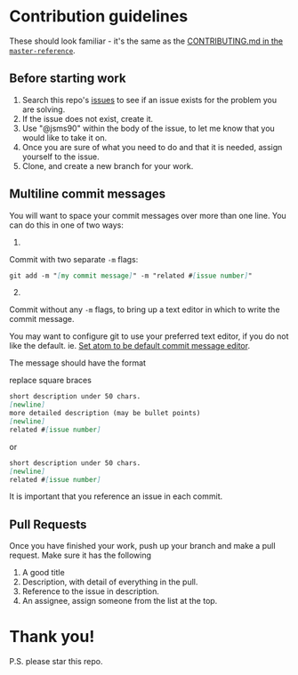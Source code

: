 # Contribution guidelines
These should look familiar - it's the same as the [CONTRIBUTING.md in the `master-reference`](https://github.com/foundersandcoders/master-reference/blob/master/CONTRIBUTING.md).

## Before starting work

 1. Search this repo's [issues](https://github.com/jsms90/learn-git/issues) to see if an issue exists for the problem you are solving.
 2. If the issue does not exist, create it.
 3. Use "@jsms90" within the body of the issue, to let me know that you would like to take it on.
 4. Once you are sure of what you need to do and that it is needed, assign yourself to the issue.
 5. Clone, and create a new branch for your work.

## Multiline commit messages

You will want to space your commit messages over more than one line. You can do this in one of two ways:

1.

Commit with two separate `-m` flags:  
```md
git add -m "[my commit message]" -m "related #[issue number]"
```

2.

Commit without any `-m` flags, to bring up a text editor in which to write the commit message.

You may want to configure git to use your preferred text editor, if you do not like the default. ie. [Set atom to be default commit message editor](https://help.github.com/articles/associating-text-editors-with-git/#using-atom-as-your-editor).

The message should have the format

replace square braces
```md
short description under 50 chars.
[newline]
more detailed description (may be bullet points)
[newline]
related #[issue number]
```
or
```md
short description under 50 chars.
[newline]
related #[issue number]
```

It is important that you reference an issue in each commit.

## Pull Requests

Once you have finished your work, push up your branch and make a pull request. Make sure it has the following

  1. A good title
  2. Description, with detail of everything in the pull.
  3. Reference to the issue in description.
  4. An assignee, assign someone from the list at the top.

# Thank you!

P.S. please star this repo.

